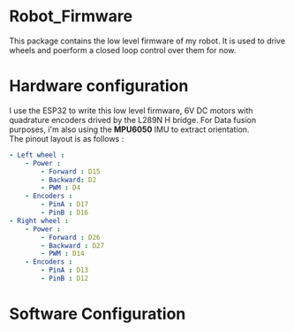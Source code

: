# Robot_Firmware
This package contains the low level firmware of my robot. 
It is used to drive wheels and poerform a closed loop control over them for now. 

# Hardware configuration 
I use the ESP32 to write this low level firmware, 6V DC motors with quadrature encoders drived by the L289N  H bridge. For Data fusion purposes, i'm also using the __MPU6050__ IMU to extract orientation.  
The pinout layout is as follows : 
```yaml
- Left wheel : 
    - Power : 
        - Forward : D15
        - Backward: D2
        - PWM : D4
    - Encoders : 
        - PinA : D17
        - PinB : D16
- Right wheel : 
    - Power : 
        - Forward : D26
        - Backward : D27 
        - PWM : D14
    - Encoders : 
        - PinA : D13
        - PinB : D12
```

# Software Configuration 
